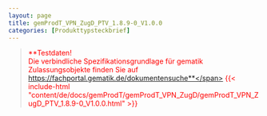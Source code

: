 ```yaml
---
layout: page
title: gemProdT_VPN_ZugD_PTV_1.8.9-0_V1.0.0
categories: [Produkttypsteckbrief]
---
```

> <span style="color:red">**Testdaten!<br>Die verbindliche Spezifikationsgrundlage für gematik Zulassungsobjekte finden Sie auf https://fachportal.gematik.de/dokumentensuche**</span>
{{< include-html "content/de/docs/gemProdT/gemProdT_VPN_ZugD/gemProdT_VPN_ZugD_PTV_1.8.9-0_V1.0.0.html" >}}
